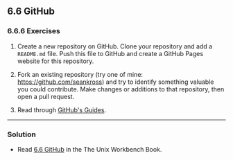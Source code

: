 ## 6.6 GitHub

### 6.6.6 Exercises

1. Create a new repository on GitHub. Clone your repository and add a `README.md` file. Push this file to GitHub and create a GitHub Pages website for this repository.

2. Fork an existing repository (try one of mine: https://github.com/seankross) and try to identify something valuable you could contribute. Make changes or additions to that repository, then open a pull request.

3. Read through [GitHub's Guides](https://guides.github.com/).

---
### Solution

- Read [6.6 GitHub](https://seankross.com/the-unix-workbench/git-and-github.html#github) in the The Unix Workbench Book.
